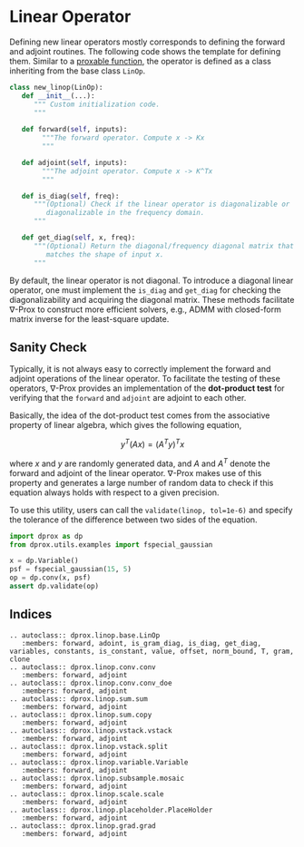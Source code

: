 # Linear Operator

Defining new linear operators mostly corresponds to defining the forward and adjoint routines. The following code shows the template for defining them. Similar to a [proxable function](), the operator is defined as a class inheriting from the base class `LinOp`.

```python
class new_linop(LinOp): 
   def __init__(...):
      """ Custom initialization code. 
      """
      
   def forward(self, inputs):
        """The forward operator. Compute x -> Kx
        """

   def adjoint(self, inputs):
        """The adjoint operator. Compute x -> K^Tx
        """

   def is_diag(self, freq):
      """(Optional) Check if the linear operator is diagonalizable or
         diagonalizable in the frequency domain.
      """

   def get_diag(self, x, freq):
      """(Optional) Return the diagonal/frequency diagonal matrix that 
         matches the shape of input x.
      """
```

By default, the linear operator is not diagonal. To introduce a diagonal linear operator, one must implement the `is_diag` and `get_diag` for checking the diagonalizability and acquiring the diagonal matrix. These methods facilitate ∇-Prox to construct more efficient solvers, e.g., ADMM with closed-form matrix inverse for the least-square update.

## Sanity Check

Typically, it is not always easy to correctly implement the forward and adjoint operations of the linear operator. To facilitate the testing of these operators, ∇-Prox provides an implementation of the **dot-product test** for verifying that the `forward` and `adjoint` are adjoint to each other.

Basically, the idea of the dot-product test comes from the associative property of linear algebra, which gives the following equation,

$$
y^T(Ax) = (A^Ty)^Tx
$$

where $x$ and $y$ are randomly generated data, and $A$ and $A^T$ denote the forward and adjoint of the linear operator. ∇-Prox makes use of this property and generates a large number of random data to check if this equation always holds with respect to a given precision. 

To use this utility, users can call the `validate(linop, tol=1e-6)` and specify the tolerance of the difference between two sides of the equation. 

```python
import dprox as dp
from dprox.utils.examples import fspecial_gaussian

x = dp.Variable()
psf = fspecial_gaussian(15, 5)
op = dp.conv(x, psf)
assert dp.validate(op)
```


## Indices

```{eval-rst}
.. autoclass:: dprox.linop.base.LinOp
   :members: forward, adoint, is_gram_diag, is_diag, get_diag, variables, constants, is_constant, value, offset, norm_bound, T, gram, clone
.. autoclass:: dprox.linop.conv.conv
   :members: forward, adjoint
.. autoclass:: dprox.linop.conv.conv_doe
   :members: forward, adjoint
.. autoclass:: dprox.linop.sum.sum
   :members: forward, adjoint
.. autoclass:: dprox.linop.sum.copy
   :members: forward, adjoint
.. autoclass:: dprox.linop.vstack.vstack
   :members: forward, adjoint
.. autoclass:: dprox.linop.vstack.split
   :members: forward, adjoint
.. autoclass:: dprox.linop.variable.Variable
   :members: forward, adjoint
.. autoclass:: dprox.linop.subsample.mosaic
   :members: forward, adjoint
.. autoclass:: dprox.linop.scale.scale
   :members: forward, adjoint
.. autoclass:: dprox.linop.placeholder.PlaceHolder
   :members: forward, adjoint
.. autoclass:: dprox.linop.grad.grad
   :members: forward, adjoint
```